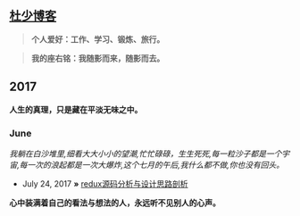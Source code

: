 ## [杜少博客](http://www.takozhang.cn)

> **个人爱好：工作、学习、锻炼、旅行。**

> **我的座右铭：我随影而来，随影而去。**

## 2017
**人生的真理，只是藏在平淡无味之中。**


### June
*我躺在白沙堆里,细看大大小小的望潮,忙忙碌碌，生生死死,每一粒沙子都是一个宇宙,每一次的浪起都是一次大爆炸,这个七月的午后,我什么都不做,你也没有回头。*


* July 24, 2017 **»** [redux源码分析与设计思路剖析](https://github.com/dushao103500/blog/issues/1)

**心中装满着自己的看法与想法的人，永远听不见别人的心声。**
